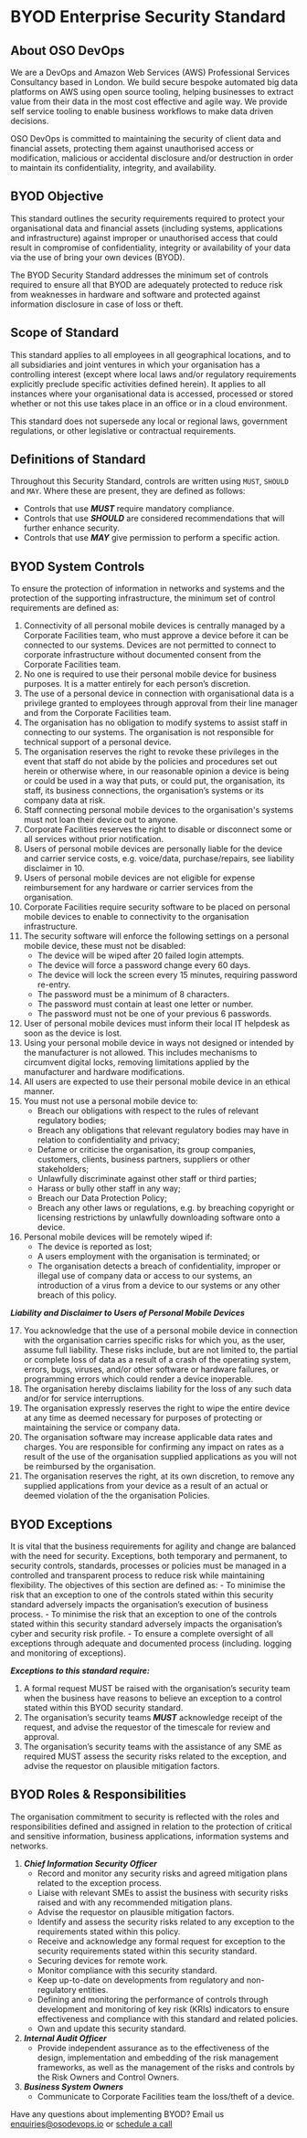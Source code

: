 # BYOD Enterprise Security Standard

## About OSO DevOps

We are a DevOps and Amazon Web Services (AWS) Professional Services
Consultancy based in London. We build secure bespoke automated big data
platforms on AWS using open source tooling, helping businesses to
extract value from their data in the most cost effective and agile way.
We provide self service tooling to enable business workflows to make
data driven decisions.

OSO DevOps is committed to maintaining the security of client data and 
financial assets, protecting them against unauthorised access or modification, 
malicious or accidental disclosure and/or destruction in order to maintain its 
confidentiality, integrity, and availability.

## BYOD Objective
This standard outlines the security requirements required to protect 
your organisational data and financial assets (including systems, 
applications and infrastructure) against improper 
or unauthorised access that could result in compromise of 
confidentiality, integrity or availability of your data via the use 
of bring your own devices (BYOD).

The BYOD Security Standard addresses the minimum set of controls 
required to ensure all that BYOD are adequately protected to 
reduce risk from weaknesses in hardware and software and 
protected against information disclosure in case of loss or theft.

## Scope of Standard
This standard applies to all employees in all geographical locations, 
and to all subsidiaries and joint ventures in which your organisation 
has a controlling interest (except where local laws and/or regulatory 
requirements explicitly preclude specific activities defined herein). 
It applies to all instances where your organisational data is accessed, 
processed or stored whether or not this use takes place in an office 
or in a cloud environment.

This standard does not supersede any local or regional laws, government 
regulations, or other legislative or contractual requirements.

## Definitions of Standard
Throughout this Security Standard, controls are written using `MUST`, 
`SHOULD` and `MAY`. Where these are present, they are defined as follows:
- Controls that use ***MUST*** require mandatory compliance.
- Controls that use ***SHOULD*** are considered recommendations that will further enhance
security.
- Controls that use ***MAY*** give permission to perform a specific action.

## BYOD System Controls
To ensure the protection of information in networks and systems and the 
protection of the supporting infrastructure, the minimum set of control 
requirements are defined as:
1. Connectivity of all personal mobile devices is centrally managed by a 
Corporate Facilities team, who must approve a device 
before it can be connected to our systems. Devices are not permitted to 
connect to corporate infrastructure without documented consent from the 
Corporate Facilities team.
2. No one is required to use their personal mobile device for business purposes. 
It is a matter entirely for each person’s discretion.
3. The use of a personal device in connection with organisational data is a 
privilege granted to employees through approval from their line manager 
and from the Corporate Facilities team.
4. The organisation has no obligation to modify systems to assist staff 
in connecting to our systems. The organisation is not responsible for 
technical support of a personal device.
5. The organisation reserves the right to revoke these privileges in the 
event that staff do not abide by the policies and procedures set out herein 
or otherwise where, in our reasonable opinion a device is being or could be 
used in a way that puts, or could put, the organisation, its staff, its 
business connections, the organisation’s systems or its company data at risk.
6. Staff connecting personal mobile devices to the organisation's systems must 
not loan their device out to anyone.
7. Corporate Facilities reserves the right to disable or disconnect some or 
all services without prior notification.
8. Users of personal mobile devices are personally liable for the device and 
carrier service costs, e.g. voice/data, purchase/repairs, see liability 
disclaimer in 10.
9. Users of personal mobile devices are not eligible for expense reimbursement 
for any hardware or carrier services from the organisation.
10. Corporate Facilities require security software to be placed on personal 
mobile devices to enable to connectivity to the organisation infrastructure.
11. The security software will enforce the following settings on a personal 
mobile device, these must not be disabled: 
    - The device will be wiped after 20 failed login attempts.
    - The device will force a password change every 60 days.
    - The device will lock the screen every 15 minutes, requiring password re-entry.
    - The password must be a minimum of 8 characters.
    - The password must contain at least one letter or number.
    - The password must not be one of your previous 6 passwords.
12. User of personal mobile devices must inform their local IT helpdesk as 
soon as the device is lost.
13. Using your personal mobile device in ways not designed or intended by the 
manufacturer is not allowed. This includes mechanisms to circumvent digital locks, 
removing limitations applied by the manufacturer and hardware modifications.
14. All users are expected to use their personal mobile device in an ethical manner.
15. You must not use a personal mobile device to:
    - Breach our obligations with respect to the rules of relevant regulatory bodies;
    - Breach any obligations that relevant regulatory bodies may have in relation to confidentiality and privacy;
    - Defame or criticise the organisation, its group companies, customers, clients, business partners, suppliers or other stakeholders;
    - Unlawfully discriminate against other staff or third parties;
    - Harass or bully other staff in any way;
    - Breach our Data Protection Policy;
    - Breach any other laws or regulations, e.g. by breaching copyright or licensing restrictions by unlawfully downloading software onto a device.
16. Personal mobile devices will be remotely wiped if:
    - The device is reported as lost;
    - A users employment with the organisation is terminated; or
    - The organisation detects a breach of confidentiality, improper or illegal use of company data or access to our systems, an introduction of a virus from a device to our systems or any other breach of this policy.

***Liability and Disclaimer to Users of Personal Mobile Devices***

17. You acknowledge that the use of a personal mobile device in connection with the organisation carries specific risks for which you, as the user, assume full liability. 
These risks include, but are not limited to, the partial or complete loss of data as a result of a crash of the operating system, errors, bugs, viruses, and/or other software or hardware failures, or programming errors which could render a device inoperable.
18. The organisation hereby disclaims liability for the loss of any such data and/or for service interruptions. 
19. The organisation expressly reserves the right to wipe the entire device at any time as deemed necessary for purposes of protecting or maintaining the service or company data. 
20. The organisation software may increase applicable data rates and charges. You are responsible for confirming any impact on rates as a result of the use of the organisation supplied applications as you will not be reimbursed by the organisation.
21. The organisation reserves the right, at its own discretion, to remove any supplied applications from your device as a result of an actual or deemed violation of the the organisation Policies.

## BYOD Exceptions
It is vital that the business requirements for agility and change are balanced with the need for security. 
Exceptions, both temporary and permanent, to security controls, standards, processes or policies must be managed in a 
controlled and transparent process to reduce risk while maintaining flexibility. The objectives of this section are defined as:
    - To minimise the risk that an exception to one of the controls stated within this security standard adversely impacts the organisation’s execution of business process.
    - To minimise the risk that an exception to one of the controls stated within this security standard adversely impacts the organisation’s cyber and security risk profile.
    - To ensure a complete oversight of all exceptions through adequate and documented process (including. logging and monitoring of exceptions).

***Exceptions to this standard require:***
1. A formal request MUST be raised with the organisation’s security team when the business have reasons to believe an exception to a control stated within this BYOD security standard.
2. The organisation’s security teams ***MUST*** acknowledge receipt of the request, and advise the requestor of the timescale for review and approval.
3. The organisation’s security teams with the assistance of any SME as required MUST assess the security risks related to the exception, and advise the requestor on plausible mitigation factors.

## BYOD Roles & Responsibilities
The organisation commitment to security is reflected with the roles and responsibilities defined and assigned in relation to the protection of critical and sensitive information, business applications, information systems and networks.
1. ***Chief Information Security Officer***
    - Record and monitor any security risks and agreed mitigation plans related to the exception process.
    - Liaise with relevant SMEs to assist the business with security risks raised and with any recommended mitigation plans.
    - Advise the requestor on plausible mitigation factors.
    - Identify and assess the security risks related to any exception to the requirements stated within this policy.
    - Receive and acknowledge any formal request for exception to the security requirements stated within this security standard.
    - Securing devices for remote work.
    - Monitor compliance with this security standard.
    - Keep up-to-date on developments from regulatory and non-regulatory entities.
    - Defining and monitoring the performance of controls through development and monitoring of key risk (KRIs) indicators to ensure effectiveness and compliance with this standard and related policies.
    - Own and update this security standard.
2. ***Internal Audit Officer***
    - Provide independent assurance as to the effectiveness of the design, implementation and embedding of the risk management frameworks, as well as the management of the risks and controls by the Risk Owners and Control Owners.
3. ***Business System Owners***
    - Communicate to Corporate Facilities team the loss/theft of a device.
    
Have any questions about implementing BYOD? Email us [enquiries@osodevops.io](mailto:enquiries@osodevops.io) or [schedule a call](https://calendly.com/sionsmith/oso-devops)
